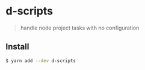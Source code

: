 # d-scripts

> handle node project tasks with no configuration

## Install

```bash
$ yarn add --dev d-scripts
```
